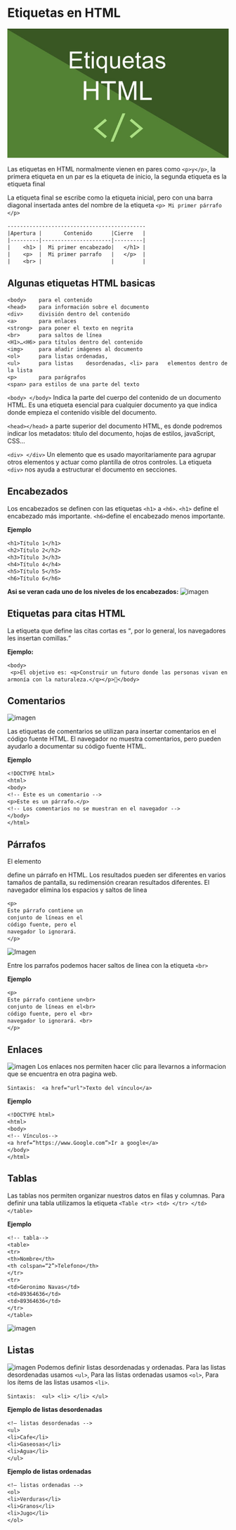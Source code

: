 # **Etiquetas en HTML**

![Imagen](img\Etiquetas-html.jpg)

Las etiquetas en HTML normalmente vienen en pares como ```<p>y</p>```, la primera etiqueta en un par es la etiqueta de inicio, la segunda etiqueta es la etiqueta final

La etiqueta final se escribe como la etiqueta inicial, pero con una barra diagonal insertada antes del nombre de la etiqueta ```<p> Mi primer párrafo </p>```

```
--------------------------------------------
|Apertura |       Contenido      |Cierre   |
|---------|----------------------|---------|
|    <h1> |  Mi primer encabezado|   </h1> |
|    <p>  |  Mi primer parrafo   |   </p>  |
|    <br> |                      |         |
```
## **Algunas etiquetas HTML basicas**
```
<body>    para el contenido
<head>    para información sobre el documento
<div>     división dentro del contenido
<a>       para enlaces
<strong>  para poner el texto en negrita
<br>      para saltos de línea
<H1>…<H6> para títulos dentro del contenido
<img>     para añadir imágenes al documento
<ol>      para listas ordenadas,
<ul>      para listas    desordenadas, <li> para   elementos dentro de la lista
<p>       para parágrafos
<span> para estilos de una parte del texto
```
```<body> </body>``` Indica la parte del cuerpo del contenido de un documento HTML. Es una etiqueta esencial para cualquier documento ya que indica donde empieza el contenido visible del documento.

```<head></head>``` a parte superior del documento HTML, es donde podremos indicar los metadatos: título del documento, hojas de estilos, javaScript, CSS…

```<div> </div>``` Un elemento que es usado mayoritariamente para agrupar otros elementos y actuar como plantilla de otros controles. La etiqueta ```<div>``` nos ayuda a estructurar el documento en secciones.

## **Encabezados**


Los encabezados se definen con las etiquetas ```<h1>``` a ```<h6>```. ```<h1>``` define el encabezado más importante. ```<h6>```define el encabezado menos importante.

**Ejemplo**
```
<h1>Título 1</h1>
<h2>Título 2</h2>
<h3>Título 3</h3>
<h4>Título 4</h4>
<h5>Título 5</h5>
<h6>Título 6</h6>
```

__Asi se veran cada uno de los niveles de los encabezados:__
![imagen](img\Encabezados.png)
## **Etiquetas para citas HTML**

La etiqueta que define las citas cortas es <q>, por lo general, los navegadores les insertan comillas.

**Ejemplo:**
```
<body>
 <p>El objetivo es: <q>Construir un futuro donde las personas vivan en armonía con la naturaleza.</q></p></body>
```

## **Comentarios**

![imagen](img\comentarios-html.jpg)

Las etiquetas de comentarios se utilizan para insertar comentarios en el código fuente HTML. El navegador no muestra comentarios, pero pueden ayudarlo a documentar su código fuente HTML.

**Ejemplo** 
```
<!DOCTYPE html>
<html>
<body>
<!-- Este es un comentario -->
<p>Este es un párrafo.</p>
<!-- Los comentarios no se muestran en el navegador -->
</body>
</html>
```
## **Párrafos**

El elemento <p> define un párrafo en HTML. 
Los resultados pueden ser diferentes en varios tamaños de pantalla, su redimensión crearan resultados diferentes.
El navegador elimina los espacios y saltos de línea

```
<p>
Este párrafo contiene un 
conjunto de líneas en el 
código fuente, pero el 
navegador lo ignorará.
</p>
```
![Imagen](img\descarga.png)

Entre los parrafos podemos hacer saltos de linea con la etiqueta ```<br>```

**Ejemplo**
```
<p>
Este párrafo contiene un<br> 
conjunto de líneas en el<br> 
código fuente, pero el <br> 
navegador lo ignorará. <br>
</p>
```
## **Enlaces**
![imagen](img\enlace-1.png)
Los enlaces nos permiten hacer clic para llevarnos a informacion que se encuentra en otra pagina web.

```Sintaxis:  <a href="url">Texto del vínculo</a>```

**Ejemplo**
```
<!DOCTYPE html>
<html>
<body>
<!-- Vínculos-->
<a href=“https://www.Google.com”>Ir a google</a>
</body>
</html>
```

## **Tablas**

Las tablas nos permiten organizar nuestros datos en filas y columnas. Para definir una tabla utilizamos la etiqueta ```<Table <tr> <td> </tr> </td> </table>``` 

**Ejemplo**
```
<!-- tabla-->
<table>
<tr>
<th>Nombre</th>
<th colspan=“2”>Telefono</th>
</tr>
<tr>
<td>Geronimo Navas</td>
<td>89364636</td>
<td>89364636</td>
</tr>
</table>
```
![imagen](img\tablas.gif)
## **Listas**
![imagen](img\listas.jpg)
Podemos definir listas desordenadas y ordenadas. Para las listas desordenadas usamos ```<ul>```, Para las listas ordenadas usamos ```<ol>```, Para los ítems de las listas usamos ```<li>```.

```Sintaxis:  <ul> <li> </li> </ul>```

**Ejemplo de listas desordenadas**

```
<!– listas desordenadas -->
<ul>
<li>Cafe</li>
<li>Gaseosas</li>
<li>Agua</li>
</ul>

```
**Ejemplo de listas ordenadas**

```
<!– listas ordenadas -->
<ol>
<li>Verduras</li>
<li>Granos</li>
<li>Jugo</li>
</ol>

```



